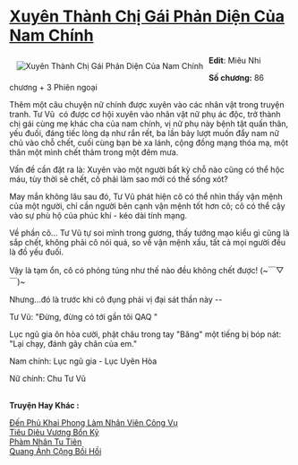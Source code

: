 <a href="https://utruyen.com/xuyen-thanh-chi-gai-phan-dien-cua-nam-chinh/19134/" title="Xuyên Thành Chị Gái Phản Diện Của Nam Chính"><h1>Xuyên Thành Chị Gái Phản Diện Của Nam Chính</h1></a><div style="display:table"><img align="right" style="float: left; padding: 10px;" src="https://utruyen.com/images/story/200x260/xuyen-thanh-chi-gai-phan-dien-cua-nam-chinh.jpg" alt="Xuyên Thành Chị Gái Phản Diện Của Nam Chính"><b>Edit</b>: Miêu Nhi<p></p><b>Số chương:</b> 86 chương + 3 Phiên ngoại<p></p>Thêm một câu chuyện nữ chính được xuyên vào các nhân vật trong truyện tranh. Tư Vũ  có được cơ hội xuyên vào nhân vật nữ phụ ác độc, trở thành chị gái cùng mẹ khác cha của nam chính, vị nữ phụ này bệnh tật quấn thân, yếu đuối, đáng tiếc lòng dạ như rắn rết, ba lần bảy lượt muốn đẩy nam nữ chủ vào chỗ chết, cuối cùng bạn bè xa lánh, cộng đồng mạng thóa mạ, một thân một mình chết thảm trong một đêm mưa.<p></p>Vấn đề cần đặt ra là: Xuyên vào một người bất kỳ chỗ nào cũng có thể hộc máu, tùy thời sẽ chết, cô phải làm sao mới có thể sống xót?<p></p>May mắn không lâu sau đó, Tư Vũ phát hiện cô có thể nhìn thấy vận mệnh của một người, chỉ cần người bên cạnh vận mệnh tốt hơn cô; cô có thể cậy vào sự phù hộ của phúc khí - kéo dài tính mạng.<p></p>Về phần cô... Tư Vũ tự soi mình trong gương, thấy tướng mạo kiểu gì cũng là sắp chết, không phải cô nói quá, so về vận mệnh xấu, tất cả mọi người đều là đồ yếu đuối.<p></p>Vậy là tạm ổn, cô có phóng túng như thế nào đều không chết được! (~￣▽￣)~<p></p>Nhưng...đó là trước khi cô đụng phải vị đại sát thần này --<p></p>Tư Vũ: "Đừng, đừng có tới gần tôi QAQ "<p></p>Lục ngũ gia ôn hòa cười, phật châu trong tay "Băng" một tiếng bị bóp nát: "Lại chạy, đánh gãy chân của em."<p></p>Nam chính: Lục ngũ gia - Lục Uyên Hòa<p></p>Nữ chính: Chu Tư Vũ</div><p><br><b>Truyện Hay Khác :</b></p><a href="https://utruyen.com/den-phu-khai-phong-lam-nhan-vien-cong-vu/10345/" alt="Đến Phủ Khai Phong Làm Nhân Viên Công Vụ">Đến Phủ Khai Phong Làm Nhân Viên Công Vụ</a><br/><a href="https://dammyh.wordpress.com/2019/11/07/tieu-dieu-vuong-bon-ky/" alt="Tiêu Diêu Vương Bổn Kỷ">Tiêu Diêu Vương Bổn Kỷ</a><br/><a href="https://truyenhot2020.wordpress.com/2019/12/11/pham-nhan-tu-tien/" alt="Phàm Nhân Tu Tiên">Phàm Nhân Tu Tiên</a><br/><a href="https://dammy2019.blogspot.com/2019/11/quang-anh-cong-boi-hoi.html" alt="Quang Ảnh Cộng Bồi Hồi">Quang Ảnh Cộng Bồi Hồi</a><br/>